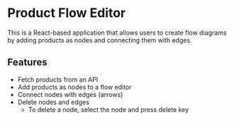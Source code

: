 # Product Flow Editor

This is a React-based application that allows users to create flow diagrams by adding products as nodes and connecting them with edges.

## Features
- Fetch products from an API
- Add products as nodes to a flow editor
- Connect nodes with edges (arrows)
- Delete nodes and edges
  - To delete a node, select the node and press delete key

